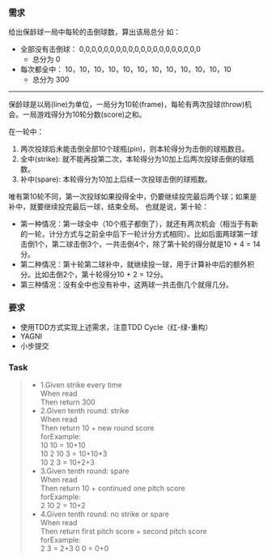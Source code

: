 ### 需求

给出保龄球一局中每轮的击倒球数，算出该局总分
如： 
* 全部没有击倒球： 0,0,0,0,0,0,0,0,0,0,0,0,0,0,0,0,0,0,0,0 
  * 总分为 0
* 每次都全中： 10，10，10，10，10，10，10，10，10，10，10，10
  * 总分为 300


---
保龄球是以局(line)为单位，一局分为10轮(frame)，每轮有两次投球(throw)机会。一局游戏得分为10轮分数(score)之和。

在一轮中：
1. 两次投球后未能击倒全部10个球瓶(pin)，则本轮得分为击倒的球瓶数目。
2. 全中(strike): 就不能再投第二次，本轮得分为10加上后两次投球击倒的球瓶数。
3. 补中(spare): 本轮得分为10加上后续一次投球击倒的球瓶数。

唯有第10轮不同，第一次投球如果投得全中，仍要继续投完最后两个球；如果是补中，就要继续投完最后一球，结束全局。
也就是说，第十轮：

- 第一种情况：第一球全中（10个瓶子都倒了），就还有两次机会（相当于有新的一轮，计分方式与之前全中后下一轮计分方式相同）。比如后面两球第一球击倒1个，第二球击倒3个，一共击倒4个，除了第十轮的得分就是10 + 4 = 14分。
- 第二种情况：第十轮第二球补中，就继续投一球，用于计算补中后的额外积分。比如击倒2个，第十轮得分10 + 2 = 12分。
- 第三种情况：没有全中也没有补中，这两球一共击倒几个就得几分。

### 要求
- 使用TDD方式实现上述需求，注意TDD Cycle（红-绿-重构）
- YAGNI
- 小步提交

### Task

>* 1.Given strike every time  
When read  
Then return 300
>* 2.Given tenth round: strike  
When read  
Then return 10 + new round score  
forExample:  
10 10 = 10+10  
10 2 10 3 = 10+10+3  
10 2 3 = 10+2+3
>* 3.Given tenth round: spare    
When read  
Then return 10 + continued one pitch score  
forExample:  
2 10 2 = 10+2
>* 4.Given tenth round: no strike or spare  
When read  
Then return first pitch score + second pitch score  
forExample:  
2 3 = 2+3
0 0 = 0+0

